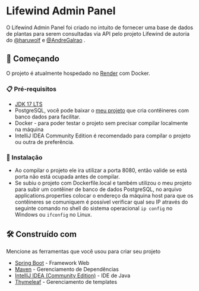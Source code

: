 # Lifewind Admin Panel

O Lifewind Admin Panel foi criado no intuito de fornecer uma base de dados de plantas para serem consultadas via API pelo projeto Lifewind de autoria do [@haruwolf](http://github.com/haruwolf "@haruwolf") e [@AndreGalrao](http://github.com/AndreGalrao "@AndreGalrao") .

## 🚀 Começando

O projeto é atualmente hospedado no [Render](https://render.com/ "Render") com Docker.

### 📋 Pré-requisitos

- [JDK 17 LTS](https://www.oracle.com/java/technologies/javase/jdk17-archive-downloads.html "JDK 17 LTS")
- PostgreSQL, você pode baixar o [meu projeto](https://github.com/rafaelmartines/docker-compose-databases/tree/main "meu projeto") que cria contêineres com banco dados para facilitar.
- Docker - para poder testar o projeto sem precisar compilar localmente na máquina
- IntelliJ IDEA Community Edition é recomendado para compilar o projeto ou outra de preferência.

### 🔧 Instalação

* Ao compilar o projeto ele ira utilizar a porta 8080, então valide se está porta não está ocupada antes de compilar.
* Se subiu o projeto com Dockerfile.local e também utilizou o meu projeto para subir um contêiner de banco de dados PostgreSQL, no arquivo applications.properties colocar o endereço da máquina host para que os contêineres se comuniquem é possível verificar qual seu IP através do seguinte comando no shell do sistema operacional `ip config` no Windows ou `ifconfig` no Linux.

## 🛠️ Construído com

Mencione as ferramentas que você usou para criar seu projeto

* [Spring Boot](https://spring.io/projects/spring-boot "Spring Boot") - Framework Web
* [Maven](https://maven.apache.org "Maven") - Gerenciamento de Dependências
* [IntelliJ IDEA (Community Edition)](https://www.jetbrains.com/idea/download/other.html "IntelliJ IDEA (Community Edition)") - IDE de Java
* [Thymeleaf](https://www.thymeleaf.org/ "Thymeleaf") - Gerenciamento de templates
